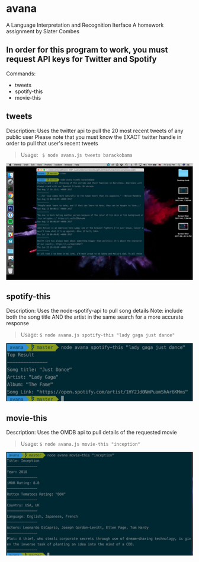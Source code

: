 # avana
A Language Interpretation and Recognition Iterface
A homework assignment by Slater Combes

## In order for this program to work, you must request API keys for Twitter and Spotify

Commands:
- tweets
- spotify-this
- movie-this


tweets
-------------
Description: Uses the twitter api to pull the 20 most recent tweets of any public user
Please note that you must know the EXACT twitter handle in order to pull that user's recent tweets

> Usage: ``` $ node avana.js tweets barackobama```

![alt text](https://github.com/lifesizehuman/avana/blob/master/assets/tweets.png)



spotify-this
-------------
Description: Uses the node-spotify-api to pull song details
Note: include both the song title AND the artist in the same search for a more accurate response

> Usage: ``` $ node avana.js spotify-this "lady gaga just dance" ```

![alt text](https://github.com/lifesizehuman/avana/blob/master/assets/song.png)



movie-this
-------------
Description: Uses the OMDB api to pull details of the requested movie

> Usage: ``` $ node avana.js movie-this "inception" ```

![alt text](https://github.com/lifesizehuman/avana/blob/master/assets/movie.png)
